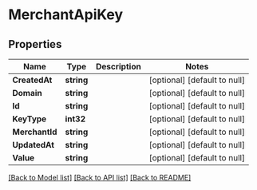 # MerchantApiKey

## Properties
Name | Type | Description | Notes
------------ | ------------- | ------------- | -------------
**CreatedAt** | **string** |  | [optional] [default to null]
**Domain** | **string** |  | [optional] [default to null]
**Id** | **string** |  | [optional] [default to null]
**KeyType** | **int32** |  | [optional] [default to null]
**MerchantId** | **string** |  | [optional] [default to null]
**UpdatedAt** | **string** |  | [optional] [default to null]
**Value** | **string** |  | [optional] [default to null]

[[Back to Model list]](../README.md#documentation-for-models) [[Back to API list]](../README.md#documentation-for-api-endpoints) [[Back to README]](../README.md)

